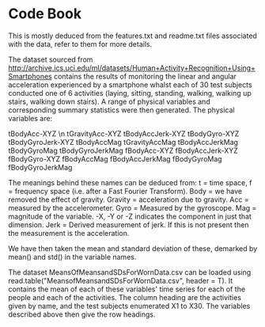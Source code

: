# Code Book
This is mostly deduced from the features.txt and readme.txt files associated with the data, refer to them for more details.

The dataset sourced from http://archive.ics.uci.edu/ml/datasets/Human+Activity+Recognition+Using+Smartphones contains the results of monitoring the linear and angular acceleration experienced by a smartphone whalst each of 30 test subjects conducted one of 6 activities (laying, sitting, standing, walking, walking up stairs, walking down stairs). A range of physical variables and corresponding summary statistics were then generated. The physical variables are:

tBodyAcc-XYZ \n
tGravityAcc-XYZ
tBodyAccJerk-XYZ
tBodyGyro-XYZ
tBodyGyroJerk-XYZ
tBodyAccMag
tGravityAccMag
tBodyAccJerkMag
tBodyGyroMag
tBodyGyroJerkMag
fBodyAcc-XYZ
fBodyAccJerk-XYZ
fBodyGyro-XYZ
fBodyAccMag
fBodyAccJerkMag
fBodyGyroMag
fBodyGyroJerkMag

The meanings behind these names can be deduced from:
t = time space, f = frequency space (i.e. after a Fast Fourier Transform).
Body = we have removed the effect of gravity. Gravity =  acceleration due to gravity.
Acc = measured by the accelerometer. Gyro = Measured by the gyroscope.
Mag = magnitude of the variable. -X, -Y or -Z indicates the component in just that dimension.
Jerk = Derived measurement of jerk. If this is not present then the measurement is the acceleration.

We have then taken the mean and standard deviation of these, demarked by mean() and std() in the variable names.

The dataset MeansOfMeansandSDsForWornData.csv can be loaded using read.table("MeansofMeansandSDsForWornData.csv", header = T). It contains the mean of each of these variables' time series for each of the people and each of the activities. The column heading are the activities given by name, and the test subjects enumerated X1 to X30. The variables described above then give the row headings.





